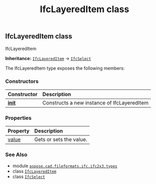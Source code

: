 ﻿---
title: IfcLayeredItem class
second_title: Aspose.CAD for Python via .NET API References
description: 
type: docs
weight: 660
url: /python-net/aspose.cad.fileformats.ifc.ifc2x3.types/ifclayereditem/
is_root: false
---

## IfcLayeredItem class

IfcLayeredItem



**Inheritance:** [`IfcLayeredItem`](/cad/python-net/aspose.cad.fileformats.ifc.ifc2x3.types/ifclayereditem) → 
[`IfcSelect`](/cad/python-net/aspose.cad.fileformats.ifc/ifcselect)



The IfcLayeredItem type exposes the following members:

### Constructors
| Constructor | Description |
| :- | :- |
| [__init__](/cad/python-net/aspose.cad.fileformats.ifc.ifc2x3.types/ifclayereditem/__init__/#) | Constructs a new instance of IfcLayeredItem |


### Properties
| Property | Description |
| :- | :- |
| [value](/cad/python-net/aspose.cad.fileformats.ifc.ifc2x3.types/ifclayereditem/value) | Gets or sets the value. |



### See Also
* module [`aspose.cad.fileformats.ifc.ifc2x3.types`](..)
* class [`IfcLayeredItem`](/cad/python-net/aspose.cad.fileformats.ifc.ifc2x3.types/ifclayereditem)
* class [`IfcSelect`](/cad/python-net/aspose.cad.fileformats.ifc/ifcselect)
